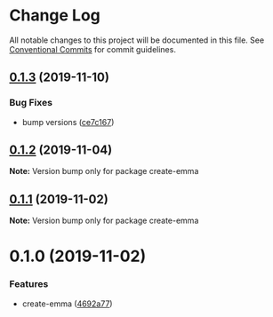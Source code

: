 # Change Log

All notable changes to this project will be documented in this file.
See [Conventional Commits](https://conventionalcommits.org) for commit guidelines.

## [0.1.3](https://github.com/maticzav/emma-cli/compare/create-emma@0.1.2...create-emma@0.1.3) (2019-11-10)


### Bug Fixes

* bump versions ([ce7c167](https://github.com/maticzav/emma-cli/commit/ce7c167e67af76fa4b558f2bd91fcf16633be1cf))





## [0.1.2](https://github.com/maticzav/emma-cli/compare/create-emma@0.1.1...create-emma@0.1.2) (2019-11-04)

**Note:** Version bump only for package create-emma





## [0.1.1](https://github.com/maticzav/emma-cli/compare/create-emma@0.1.0...create-emma@0.1.1) (2019-11-02)

**Note:** Version bump only for package create-emma





# 0.1.0 (2019-11-02)


### Features

* create-emma ([4692a77](https://github.com/maticzav/emma-cli/commit/4692a77c6d73e5d5d465d67c362012adb9b9bedd))
